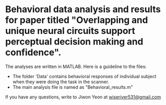 # Behavioral data analysis and results for paper titled "Overlapping and unique neural circuits support perceptual decision making and confidence".

The analyses are written in MATLAB. Here is a guideline to the files:

- The folder 'Data' contains behavioral responses of individual subject when they were doing the task in the scanner.
- The main analysis file is named as "Behavioral_results.m"

If you have any questions, write to Jiwon Yeon at wiseriver531@gmail.com
